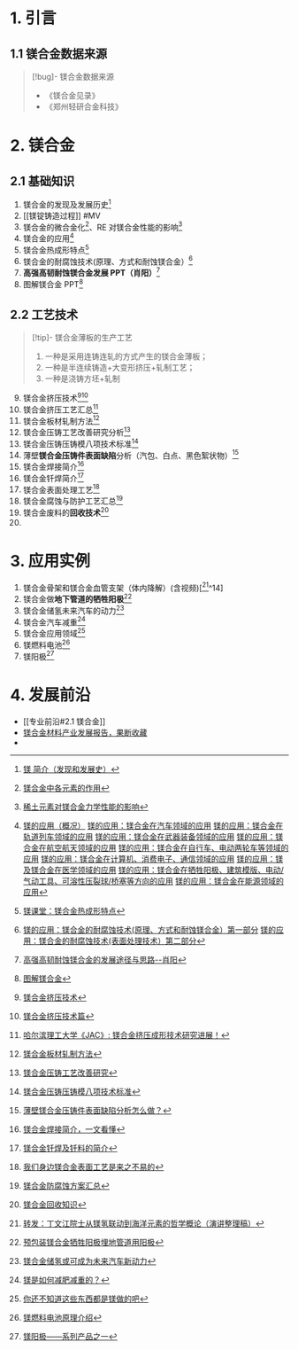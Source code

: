 # 1. 引言 
## 1.1 镁合金数据来源 
> [!bug]- 镁合金数据来源 
> - 《镁合金见录》
> - 《郑州轻研合金科技》
# 2. 镁合金 
## 2.1 基础知识 
1. 镁合金的发现及发展历史[^1]
2. [[镁锭铸造过程]] #MV
3. 镁合金的微合金化[^2]、RE 对镁合金性能的影响[^3]
4. 镁合金的应用[^4]
5. 镁合金热成形特点[^5]
6. 镁合金的耐腐蚀技术(原理、方式和耐蚀镁合金）[^6]
7. **高强高韧耐蚀镁合金发展 PPT（肖阳）**[^7]
8. 图解镁合金 PPT[^8]

## 2.2 工艺技术 
> [!tip]- 镁合金薄板的生产工艺 
>1. 一种是采用连铸连轧的方式产生的镁合金薄板；
>2. 一种是半连续铸造+大变形挤压+轧制工艺；
>3. 一种是浇铸方坯+轧制
9. 镁合金挤压技术[^9][^10]
10. 镁合金挤压工艺汇总[^11]
11. 镁合金板材轧制方法[^12]
12. 镁合金压铸工艺改善研究分析[^13]
13. 镁合金压铸压铸模八项技术标准[^14]
14. 薄壁**镁合金压铸件表面缺陷**分析（汽包、白点、黑色絮状物）[^15]
15. 镁合金焊接简介[^16]
16. 镁合金钎焊简介[^17]
17. 镁合金表面处理工艺[^18]
18. 镁合金腐蚀与防护工艺汇总[^19]
19. 镁合金废料的**回收技术**[^20]
20. 

# 3. 应用实例 
1. 镁合金骨架和镁合金血管支架（体内降解）(含视频)[[^21]^14]
2. 镁合金做**地下管道的牺牲阳极**[^22]
3. 镁合金储氢未来汽车的动力[^23]
4. 镁合金汽车减重[^24]
5. 镁合金应用领域[^25]
6. 镁燃料电池[^26]
7. 镁阳极[^27]

# 4. 发展前沿 
- [[专业前沿#2.1 镁合金]]
- [镁合金材料产业发展报告，果断收藏](https://mp.weixin.qq.com/s/hZWt-bwXiSCGQHOaof-Ezw)
- 

[^1]: [镁 简介（发现和发展史）](https://mp.weixin.qq.com/s/4ZlXpRMCb9ejYxYBniM3PA)

[^2]: [镁合金中各元素的作用](https://mp.weixin.qq.com/s/158VleIAMu6PiaI13h5lDQ)
[^3]: [稀土元素对镁合金力学性能的影响](https://mp.weixin.qq.com/s?__biz=MzAxNzcyOTUxNQ%3D%3D&mid=2650562570&idx=1&sn=0dc4829995d653fa4cf22847a0675685&scene=45#wechat_redirect)
[^4]: [镁的应用（概况）](https://mp.weixin.qq.com/s/JIEki8A9gFC4OPiIiLwDAw)
	[镁的应用：镁合金在汽车领域的应用](https://mp.weixin.qq.com/s/go4T3m573i_PJhnYDGdExQ)
	[镁的应用：镁合金在轨道列车领域的应用](https://mp.weixin.qq.com/s/9DvhjyNmCNdv1K2RlLm0dg)
	[镁的应用：镁合金在武器装备领域的应用](https://mp.weixin.qq.com/s/GDHqs27uiZmwZeMnlBt-Hg)
	[镁的应用：镁合金在航空航天领域的应用](https://mp.weixin.qq.com/s/V1u0GpydzDDICwhtYrJWuQ)
	[镁的应用：镁合金在自行车、电动两轮车等领域的应用](https://mp.weixin.qq.com/s/L9TTj9c226Ep8ARgmklDIg)
	[镁的应用：镁合金在计算机、消费电子、通信领域的应用](https://mp.weixin.qq.com/s/-cZOhULp3B3pAaWFI0kSUA)
	[镁的应用：镁及镁合金在医学领域的应用](https://mp.weixin.qq.com/s/Tw3J_vISFir5MuTVkwRa8g)
	[镁的应用：镁合金在牺牲阳极、建筑模版、电动/气动工具、可溶性压裂球/桥塞等方向的应用](https://mp.weixin.qq.com/s/blWTwrZjj1upBVL4NL_vJA)
	[镁的应用：镁合金在能源领域的应用](https://mp.weixin.qq.com/s/Nli3ExFxbvwEHoNXY-fwew)
[^5]: [镁课堂：镁合金热成形特点](https://mp.weixin.qq.com/s/1ccNuwWbV9z3UbXFJzo4qg)
[^6]: [镁的应用：镁合金的耐腐蚀技术(原理、方式和耐蚀镁合金）第一部分](https://mp.weixin.qq.com/s/554U4k5U9ZUOLJMm2Uu17w)
	[镁的应用：镁合金的耐腐蚀技术(表面处理技术）第二部分](https://mp.weixin.qq.com/s/3Pdokf2ExtfRk1cdrCodUg)
[^7]: [高强高韧耐蚀镁合金的发展途径与思路--肖阳](https://mp.weixin.qq.com/s/WyFf_Nw0MZTDo7pU8_zNEw)
[^8]: [图解镁合金](https://mp.weixin.qq.com/s/CwlrDzfxq5er57veqaCggA)
[^9]: [镁合金挤压技术](https://mp.weixin.qq.com/s/cUUVSuQ8bvABLdAVgicmxg)
[^10]: [镁合金挤压技术篇](https://mp.weixin.qq.com/s/IziYbpiNA9-iUl5NFicCrw)
[^11]: [哈尔滨理工大学《JAC》: 镁合金挤压成形技术研究进展！](https://mp.weixin.qq.com/s?__biz=MzA4NDk3ODEwNQ%3D%3D&mid=2698876908&idx=2&sn=5ff2a1d31e528cd135c557fd38017796&scene=45#wechat_redirect)
[^12]: [镁合金板材轧制方法](https://mp.weixin.qq.com/s/Zl0gzVZsUTXa0BrkyAyS9Q)
[^13]: [镁合金压铸工艺改善研究](https://mp.weixin.qq.com/s/tb9D15Un9AsU3axfd2qEsw)
[^14]: [镁合金压铸压铸模八项技术标准](https://mp.weixin.qq.com/s/a_IWUmvIQx3T-DKeA8xZOQ)
[^15]: [薄壁镁合金压铸件表面缺陷分析怎么做？](https://mp.weixin.qq.com/s/7VByXC11Yr9srWCMBU287Q)
[^16]: [镁合金焊接简介，一文看懂](https://mp.weixin.qq.com/s/XVRxKxLRbhRX4HmlMI1kDA)
[^17]: [镁合金钎焊及钎料的简介](https://mp.weixin.qq.com/s/vJUHaa9rnwzx1JOcwC2NAg)
[^18]: [我们身边镁合金表面工艺是来之不易的](https://mp.weixin.qq.com/s/dSYjxKU7LtrRIAyNUaxxfA)
[^19]: [镁合金防腐蚀方案汇总](https://mp.weixin.qq.com/s/r1eJBTcrytZDSSiwLeKeeQ)
[^20]: [镁合金回收知识](https://mp.weixin.qq.com/s/dr5erdY83PAkPZgp2SY6lg)
[^21]: [转发：丁文江院士从镁氢联动到海洋元素的哲学概论（演讲整理稿）](https://mp.weixin.qq.com/s/bAzwkptQWmg_Saj8bch-9Q)
[^22]: [预包装镁合金牺牲阳极埋地管道用阳极](https://mp.weixin.qq.com/s/x33cVEQIAmwlZXkpGkn5Zg)
[^23]: [镁合金储氢或可成为未来汽车新动力](https://mp.weixin.qq.com/s/6aHhGR_xQ4Aisv1vCG7VGg)
[^24]: [镁是如何减肥减重的？](https://mp.weixin.qq.com/s/1fPTan5aHMyXw_-f0D_jUA)
[^25]: [你还不知道这些东西都是镁做的吧](https://mp.weixin.qq.com/s/PxDm7aQOOSN73dS9gEn73w)
[^26]: [镁燃料电池原理介绍](https://mp.weixin.qq.com/s/8UHwHUk1NzJVLufjkjgA6A)

[^27]: [镁阳极——系列产品之一](https://mp.weixin.qq.com/s/vLfLQgq0NF360eZjrD9Gmw)
[^28]: [骨科植入器械用镁合金](https://mp.weixin.qq.com/s/N4yQ347-maTLuTg_ojBoxQ)

